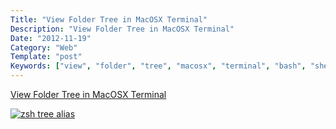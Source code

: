 ```yaml
---
Title: "View Folder Tree in MacOSX Terminal"
Description: "View Folder Tree in MacOSX Terminal"
Date: "2012-11-19"
Category: "Web"
Template: "post"
Keywords: ["view", "folder", "tree", "macosx", "terminal", "bash", "shell", "command"]
---
```


[View Folder Tree in MacOSX Terminal](https://coderwall.com/p/owb6eg "terminal tree command")

[![zsh tree alias](/images/Screen-Shot-2012-11-19-at-1.05.22-PM11.png "zsh tree alias")](/images/Screen-Shot-2012-11-19-at-1.05.22-PM11.png)
